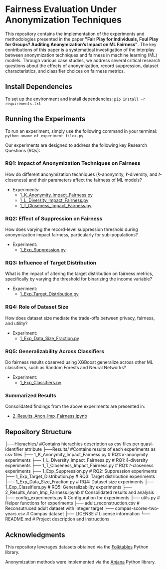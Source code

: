 # Fairness Evaluation Under Anonymization Techniques

This repository contains the implementation of the experiments and methodologies presented in the paper **"Fair Play for Individuals, Foul Play for Groups? Auditing Anonymization’s Impact on ML Fairness"**. The key contributions of this paper is a systematical investigation of the interplay between anonymization techniques and fairness in machine learning (ML) models. Through various case studies, we address several critical research questions about the effects of anonymization, record suppression, dataset characteristics, and classifier choices on fairness metrics. 

## Install Dependencies
To set up the environment and install dependencies: ```pip install -r requirements.txt```

## Running the Experiments
To run an experiment, simply use the following command in your terminal: ```python <name_of_experiment_file>.py```

Our experiments are designed to address the following key Research Questions (RQs):

### RQ1: Impact of Anonymization Techniques on Fairness
How do different anonymization techniques (𝑘-anonymity, ℓ-diversity, and 𝑡-closeness) and their parameters affect the fairness of ML models?  
- Experiments:  
  - [1_K_Anonymity_Impact_Fairness.py](1_K_Anonymity_Impact_Fairness.py)  
  - [1_L_Diversity_Impact_Fairness.py](1_L_Diversity_Impact_Fairness.py)  
  - [1_T_Closeness_Impact_Fairness.py](1_T_Closeness_Impact_Fairness.py)  

### RQ2: Effect of Suppression on Fairness
How does varying the record-level suppression threshold during anonymization impact fairness, particularly for sub-populations?  
- Experiment:  
  - [1_Exp_Suppression.py](1_Exp_Suppression.py)  

### RQ3: Influence of Target Distribution
What is the impact of altering the target distribution on fairness metrics, specifically by varying the threshold for binarizing the income variable?  
- Experiment:  
  - [1_Exp_Target_Distribution.py](1_Exp_Target_Distribution.py)  

### RQ4: Role of Dataset Size
How does dataset size mediate the trade-offs between privacy, fairness, and utility?  
- Experiment:  
  - [1_Exp_Data_Size_Fraction.py](1_Exp_Data_Size_Fraction.py)  

### RQ5: Generalizability Across Classifiers
Do fairness results observed using XGBoost generalize across other ML classifiers, such as Random Forests and Neural Networks?  
- Experiment:  
  - [1_Exp_Classifiers.py](1_Exp_Classifiers.py)  

### Summarized Results
Consolidated findings from the above experiments are presented in:  
- [2_Results_Anon_Imp_Fairness.ipynb](2_Results_Anon_Imp_Fairness.ipynb)

## Repository Structure

├──Hierachies/                              #Contains hierachies description as csv files per quasi-identifier attribute
├──Results/                                 #Contains results of each experiments as csv files 
├── 1_K_Anonymity_Impact_Fairness.py        # RQ1: 𝑘-anonymity experiments
├── 1_L_Diversity_Impact_Fairness.py        # RQ1: ℓ-diversity experiments
├── 1_T_Closeness_Impact_Fairness.py        # RQ1: 𝑡-closeness experiments
├── 1_Exp_Suppression.py                    # RQ2: Suppression experiments
├── 1_Exp_Target_Distribution.py            # RQ3: Target distribution experiments
├── 1_Exp_Data_Size_Fraction.py             # RQ4: Dataset size experiments
├── 1_Exp_Classifiers.py                    # RQ5: Generalizability experiments
├── 2_Results_Anon_Imp_Fairness.ipynb       # Consolidated results and analysis
├── config_experiments.py                   # Configuration for experiments
├── utils.py                                # Helper functions for experiments
├── adult_reconstruction.csv                # Reconsutruced adult dataset with integer target
├── compas-scores-two-years.csv             # Compas dataset
├── LICENSE                                 # License information
└── README.md                               # Project description and instructions

## Acknowledgments
This repository leverages datasets obtained via the [Folktables](https://github.com/socialfoundations/folktables) Python library. 

Anonymization methods were implemented via the [Anjana](https://github.com/IFCA-Advanced-Computing/anjana) Python library.
